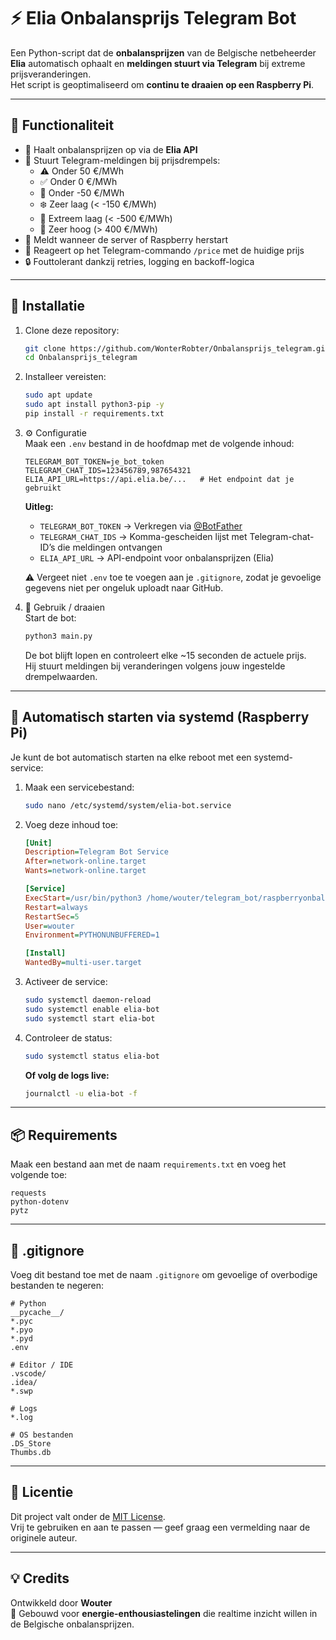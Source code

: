 # ⚡ Elia Onbalansprijs Telegram Bot

Een Python-script dat de **onbalansprijzen** van de Belgische netbeheerder **Elia** automatisch ophaalt en **meldingen stuurt via Telegram** bij extreme prijsveranderingen.  
Het script is geoptimaliseerd om **continu te draaien op een Raspberry Pi**.

---

## 🧠 Functionaliteit

- 📡 Haalt onbalansprijzen op via de **Elia API**
- 🤖 Stuurt Telegram-meldingen bij prijsdrempels:
  - ⚠️ Onder 50 €/MWh  
  - ✅ Onder 0 €/MWh  
  - 🌟 Onder -50 €/MWh  
  - ❄️ Zeer laag (< -150 €/MWh)  
  - 🧊 Extreem laag (< -500 €/MWh)  
  - 🚨 Zeer hoog (> 400 €/MWh)
- 🔁 Meldt wanneer de server of Raspberry herstart
- 💬 Reageert op het Telegram-commando `/price` met de huidige prijs
- 🔒 Fouttolerant dankzij retries, logging en backoff-logica

---

## 🧩 Installatie

1. Clone deze repository:

   ```bash
   git clone https://github.com/WonterRobter/Onbalansprijs_telegram.git
   cd Onbalansprijs_telegram
   ```

2. Installeer vereisten:

   ```bash
   sudo apt update
   sudo apt install python3-pip -y
   pip install -r requirements.txt
   ```

3. ⚙️ Configuratie  
   Maak een `.env` bestand in de hoofdmap met de volgende inhoud:

   ```env
   TELEGRAM_BOT_TOKEN=je_bot_token
   TELEGRAM_CHAT_IDS=123456789,987654321
   ELIA_API_URL=https://api.elia.be/...   # Het endpoint dat je gebruikt
   ```

   **Uitleg:**
   
   - `TELEGRAM_BOT_TOKEN` → Verkregen via [@BotFather](https://t.me/BotFather)  
   - `TELEGRAM_CHAT_IDS` → Komma-gescheiden lijst met Telegram-chat-ID’s die meldingen ontvangen  
   - `ELIA_API_URL` → API-endpoint voor onbalansprijzen (Elia)
   
   ⚠️ Vergeet niet `.env` toe te voegen aan je `.gitignore`, zodat je gevoelige gegevens niet per ongeluk uploadt naar GitHub.

4. 🚀 Gebruik / draaien  
   Start de bot:

   ```bash
   python3 main.py
   ```

   De bot blijft lopen en controleert elke ~15 seconden de actuele prijs.  
   Hij stuurt meldingen bij veranderingen volgens jouw ingestelde drempelwaarden.

---

## 🔁 Automatisch starten via systemd (Raspberry Pi)

Je kunt de bot automatisch starten na elke reboot met een systemd-service:

1. Maak een servicebestand:

   ```bash
   sudo nano /etc/systemd/system/elia-bot.service
   ```

2. Voeg deze inhoud toe:

   ```ini
   [Unit]
   Description=Telegram Bot Service
   After=network-online.target
   Wants=network-online.target

   [Service]
   ExecStart=/usr/bin/python3 /home/wouter/telegram_bot/raspberryonbalansprij>WorkingDirectory=/home/wouter/telegram_bot
   Restart=always
   RestartSec=5
   User=wouter
   Environment=PYTHONUNBUFFERED=1

   [Install]
   WantedBy=multi-user.target

3. Activeer de service:

   ```bash
   sudo systemctl daemon-reload
   sudo systemctl enable elia-bot
   sudo systemctl start elia-bot
   ```

4. Controleer de status:

   ```bash
   sudo systemctl status elia-bot
   ```

   **Of volg de logs live:**

   ```bash
   journalctl -u elia-bot -f
   ```

---

## 📦 Requirements

Maak een bestand aan met de naam `requirements.txt` en voeg het volgende toe:

```
requests
python-dotenv
pytz
```

---

## 🚫 .gitignore

Voeg dit bestand toe met de naam `.gitignore` om gevoelige of overbodige bestanden te negeren:

```
# Python
__pycache__/
*.pyc
*.pyo
*.pyd
.env

# Editor / IDE
.vscode/
.idea/
*.swp

# Logs
*.log

# OS bestanden
.DS_Store
Thumbs.db
```

---

## 📜 Licentie

Dit project valt onder de [MIT License](./LICENSE).  
Vrij te gebruiken en aan te passen — geef graag een vermelding naar de originele auteur.

---

## 💡 Credits

Ontwikkeld door **Wouter**  
🧠 Gebouwd voor **energie-enthousiastelingen** die realtime inzicht willen in de Belgische onbalansprijzen.
